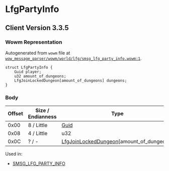 # LfgPartyInfo

## Client Version 3.3.5

### Wowm Representation

Autogenerated from `wowm` file at [`wow_message_parser/wowm/world/lfg/smsg_lfg_party_info.wowm:1`](https://github.com/gtker/wow_messages/tree/main/wow_message_parser/wowm/world/lfg/smsg_lfg_party_info.wowm#L1).
```rust,ignore
struct LfgPartyInfo {
    Guid player;
    u32 amount_of_dungeons;
    LfgJoinLockedDungeon[amount_of_dungeons] dungeons;
}
```
### Body

| Offset | Size / Endianness | Type | Name | Comment |
| ------ | ----------------- | ---- | ---- | ------- |
| 0x00 | 8 / Little | [Guid](../types/packed-guid.md) | player |  |
| 0x08 | 4 / Little | u32 | amount_of_dungeons |  |
| 0x0C | ? / - | [LfgJoinLockedDungeon](lfgjoinlockeddungeon.md)[amount_of_dungeons] | dungeons |  |


Used in:
* [SMSG_LFG_PARTY_INFO](smsg_lfg_party_info.md)

